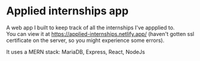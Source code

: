 # Applied internships app

A web app I built to keep track of all the internships I've appplied to.  
You can view it at https://applied-internships.netlify.app/ (haven't gotten ssl certificate on the server, so you might experience some errors).  

It uses a MERN stack: MariaDB, Express, React, NodeJs
